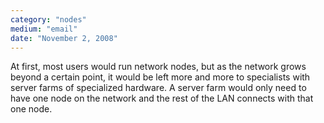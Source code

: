 ```yaml
---
category: "nodes"
medium: "email"
date: "November 2, 2008"
---
```

At first, most users would run network nodes, but as the network grows beyond a certain point, it would be left more and more to specialists with server farms of specialized hardware. A server farm would only need to have one node on the network and the rest of the LAN connects with that one node.